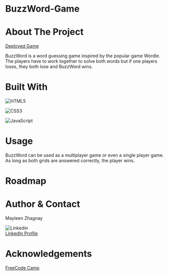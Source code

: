 # BuzzWord-Game

# About The Project
[Deployed Game](https://mayleenz.github.io/BuzzWord-Game/)

BuzzWord is a word guessing game inspired by the popular game Wordle. The players have to work together to solve both words but if one players loses, they both lose and BuzzWord wins. 

# Built With
![HTML5](https://img.shields.io/badge/html5-%23E34F26.svg?style=for-the-badge&logo=html5&logoColor=white)

![CSS3](https://img.shields.io/badge/css3-%231572B6.svg?style=for-the-badge&logo=css3&logoColor=white)

![JavaScript](https://img.shields.io/badge/javascript-%23323330.svg?style=for-the-badge&logo=javascript&logoColor=%23F7DF1E)

# Usage
<!-- examples how project can be used. additional screenshots, code examples and demos -->
BuzzWord can be used as a multiplayer game or even a single player game. As long as both grids are answered correctly, the player wins. 

# Roadmap
<!-- Wireframe  -->


# Author & Contact
Mayleen Zhagnay



![Linkedin](https://img.shields.io/badge/LinkedIn-0077B5?style=for-the-badge&logo=linkedin&logoColor=white)    
[LinkedIn Profile](https://www.linkedin.com/in/mayleenzhagnay/)





# Acknowledgements
<!-- link the tutorials here  -->
[FreeCode Camp](https://www.freecodecamp.org/news/build-a-wordle-clone-in-javascript/)
